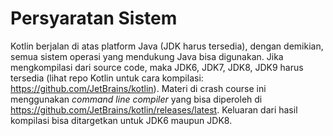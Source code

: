 # Persyaratan Sistem

Kotlin berjalan di atas platform Java (JDK harus tersedia), dengan demikian, semua sistem operasi yang mendukung Java bisa digunakan. Jika mengkompilasi dari source code, maka JDK6, JDK7, JDK8, JDK9 harus tersedia (lihat repo Kotlin untuk cara kompilasi: https://github.com/JetBrains/kotlin). Materi di crash course ini menggunakan *command line compiler* yang bisa diperoleh di https://github.com/JetBrains/kotlin/releases/latest. Keluaran dari hasil kompilasi bisa ditargetkan untuk JDK6 maupun JDK8.
